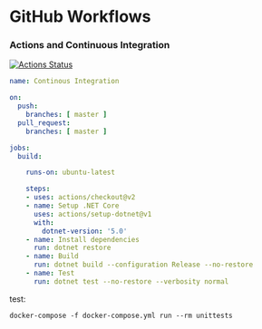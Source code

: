 <h1>GitHub Workflows</h1>
<h3> Actions and Continuous Integration</h3>

[![Actions Status](https://github.com/pirren/GithubActionsTest/workflows/CI/badge.svg)](https://github.com/pirren/GithubActionsTest/actions)

```yml
name: Continous Integration

on:
  push:
    branches: [ master ]
  pull_request:
    branches: [ master ]

jobs:
  build:

    runs-on: ubuntu-latest

    steps:
    - uses: actions/checkout@v2
    - name: Setup .NET Core
      uses: actions/setup-dotnet@v1
      with:
        dotnet-version: '5.0'
    - name: Install dependencies
      run: dotnet restore
    - name: Build
      run: dotnet build --configuration Release --no-restore
    - name: Test
      run: dotnet test --no-restore --verbosity normal

```

test: 
```
docker-compose -f docker-compose.yml run --rm unittests
```
